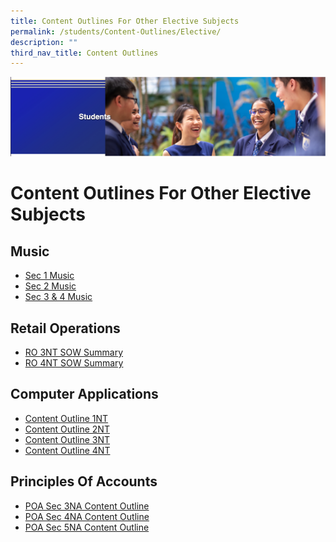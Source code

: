 ```yaml
---
title: Content Outlines For Other Elective Subjects
permalink: /students/Content-Outlines/Elective/
description: ""
third_nav_title: Content Outlines
---
```

![](/images/Students%20Banner.png)

Content Outlines For Other Elective Subjects
============================================

Music
-----

* [Sec 1 Music](/files/Sec%201%20Music.pdf)
* [Sec 2 Music](/files/Sec%202%20Music.pdf)
* [Sec 3 & 4 Music](/files/Sec%203%20%204%20Music.pdf)

Retail Operations
-----------------

* [RO 3NT SOW Summary](/files/RO%203NT%20SOW%20Summary%202022.pdf)
* [RO 4NT SOW Summary](/files/RO%204NT%20SOW%20Summary%202022.pdf)

Computer Applications
---------------------

* [Content Outline 1NT](/files/Content%20Outline%202022_1NT.pdf)
* [Content Outline 2NT](/files/Content%20Outline%202022_2NT.pdf)
* [Content Outline 3NT](/files/Content%20Outline%202022_3NT.pdf)
* [Content Outline 4NT](/files/Content%20Outline%202022_4NT.pdf)

Principles Of Accounts
----------------------

* [POA Sec 3NA Content Outline](/files/POA%20Sec%203NA%20Content%20Outline.pdf)
* [POA Sec 4NA Content Outline](/files/POA%20Sec%204NA%20Content%20Outline.pdf)
* [POA Sec 5NA Content Outline](/files/POA%20Sec%205NA%20Content%20Outline.pdf)